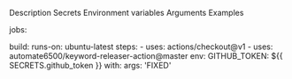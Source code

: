 Description
Secrets
Environment variables
Arguments
Examples

jobs:

   build:
      runs-on: ubuntu-latest
	   steps:
	   - uses: actions/checkout@v1
	   - uses: automate6500/keyword-releaser-action@master
	     env:
		    GITHUB_TOKEN: ${{ SECRETS.github_token }}
		 with: 
            args: 'FIXED'		 

